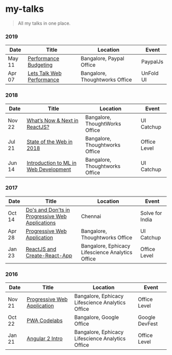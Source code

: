 # my-talks

> All my talks in one place.

### 2019

| Date              | Title                    | Location                   | Event               |
| ----------------- | ------------------------ | -------------------------- | --------------------|
| May 11            | [Performance Budgeting](https://docs.google.com/presentation/d/1ne7SqVT1CzrVuHIFfSdUuWYkgEYfhnnbOxYgJgcy3bs/edit#slide=id.p)    | Bangalore, Paypal Office   | PaypalJs            |
| Apr 07            | [Lets Talk Web Performance](https://docs.google.com/presentation/d/1If2_RCcxu9ICHsAQ06t1zUP8bE1wunBWb2Bm9qNimGg/edit#slide=id.p1)    | Bangalore, Thoughtworks Office   | UnFold UI            |

### 2018

| Date              | Title                    | Location                   | Event               |
| ----------------- | ------------------------ | -------------------------- | --------------------|
| Nov 22            | [What’s Now & Next in ReactJS?](https://docs.google.com/presentation/d/18pvs3U5DoIjdJPNRIaEPxhraKWVnNJ_sfvLxZOfzgzE/edit#slide=id.p)    | Bangalore, ThoughtWorks Office   | UI Catchup            |
| Jul 21            | [State of the Web in 2018](https://docs.google.com/presentation/d/17PxV0MjQ51oGd9dyQaqFFGqGLbVcS61BKV7bQ2jqecE/edit?ouid=116258814037436976280&usp=slides_home&ths=true)    | Bangalore, Thoughtworks Office   | Office Level            |
| Jun 14            | [Introduction to ML in Web Development](https://docs.google.com/presentation/d/1aAK7pYJewsEJ22LHndlffTkPJoHvuY4w9Y4mylgLOH4/edit?ouid=116258814037436976280&usp=slides_home&ths=true)    | Bangalore, Thoughtworks Office   | UI Catchup            |


### 2017

| Date              | Title                    | Location                   | Event               |
| ----------------- | ------------------------ | -------------------------- | --------------------|
| Oct 14             | [Do's and Don'ts in Progressive Web Applications](https://docs.google.com/presentation/d/1XiUHf4YErRX0tJd5PEEBrr4qHzKPM3mr-fFIRdyb8pQ/edit?usp=sharing)    | Chennai   | Solve for India            |
| Apr 28             | [Progressive Web Application](https://docs.google.com/presentation/d/1dezR-jntsTSI-SKWDUbtmwBt2rJ9qyylpuxM7ydgs1w/edit)    | Bangalore, Thoughtworks Office   | UI Catchup            |
| Jan 23            | [ReactJS and Create-React-App](https://docs.google.com/presentation/d/1OixGz72qcJOpb3NC2BDINOHB_7PGp5LsrmyrXsDXDp4/edit#slide=id.p)    | Bangalore, Ephicacy Lifescience Analytics Office   | Office Level            |


### 2016

| Date              | Title                    | Location                   | Event               |
| ----------------- | ------------------------ | -------------------------- | --------------------|
| Nov 21            | [Progressive Web Application](https://docs.google.com/presentation/d/1dezR-jntsTSI-SKWDUbtmwBt2rJ9qyylpuxM7ydgs1w/edit)    | Bangalore, Ephicacy Lifescience Analytics Office     | Office Level            |
| Oct 22            | [PWA Codelabs](https://github.com/code-kotis/pwa-codelabs)    | Bangalore, Google Office     | Google DevFest           |
| Jan 21            | [Angular 2 Intro](https://docs.google.com/presentation/d/1lBTU4_haLt6MT68F-Aw-kRkkaSMaFCS7KlgYmYCEQsE/edit#slide=id.gc6f73a04f_0_0)   | Bangalore, Ephicacy Lifescience Analytics Office     | Office Level            |

